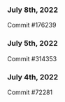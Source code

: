 ### July 8th, 2022

Commit #176239

### July 5th, 2022

Commit #314353


### July 4th, 2022

Commit #72281
